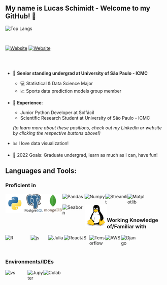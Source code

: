 ## My name is Lucas Schimidt - Welcome to my GitHub! 👋

![Top Langs](https://github-readme-stats.vercel.app/api/top-langs/?username=lschimidtc)

<br>

[![Website](https://img.shields.io/badge/My_Website_Portfolio-9cf?style=for-the-badge)](https://lucasschimidtc.github.io/)
[![Website](https://img.shields.io/badge/linkedin-%230077B5.svg?&style=for-the-badge&logo=linkedin&logoColor=white)](https://www.linkedin.com/in/lucasschimidtc/)

<br>
<br>

- 📍 **Senior standing undergrad at University of São Paulo - ICMC** 
  - 💻 Statistical & Data Science Major
  - 📈 Sports data prediction models group member

- 🧪 **Experience**:
  - Junior Python Developer at Solfácil
  - Scientific Research Student at University of São Paulo - ICMC

  *(to learn more about these positions, check out my LinkedIn or website by clicking the respective buttons above!)*

- 📊 I love data visualization!
- 🥅 2022 Goals: Graduate undergrad, learn as much as I can, have fun!

## Languages and Tools:

### **Proficient in**

<img align="left" alt="Python" width="60px" src="https://raw.githubusercontent.com/github/explore/80688e429a7d4ef2fca1e82350fe8e3517d3494d/topics/python/python.png" />

<img align="left" alt="PostgreSQL" width="60px" src="https://raw.githubusercontent.com/devicons/devicon/master/icons/postgresql/postgresql-original-wordmark.svg" />

<img align="left" alt="MongoDB" width="60px" src="https://raw.githubusercontent.com/devicons/devicon/master/icons/mongodb/mongodb-original-wordmark.svg" />

<img align="left" alt="Pandas" width="70px" src="https://numfocus.org/wp-content/uploads/2016/07/pandas-logo-300.png" />

<img align="left" alt="Numpy" width="65px" src="https://user-images.githubusercontent.com/50221806/86498201-a8bd8680-bd39-11ea-9d08-66b610a8dc01.png" />

<img align="left" alt="Streamlit" width="70px" src="https://assets.website-files.com/5dc3b47ddc6c0c2a1af74ad0/5e181828ba9f9e92b6ebc6e7_RGB_Logomark_Color_Light_Bg.png" />

<img align="left" alt="Matplotlib" width="55px" src="https://upload.wikimedia.org/wikipedia/commons/thumb/0/01/Created_with_Matplotlib-logo.svg/1024px-Created_with_Matplotlib-logo.svg.png" />

<img align="left" alt="Seaborn" width="70px" src="https://external-content.duckduckgo.com/iu/?u=https%3A%2F%2Fuser-images.githubusercontent.com%2F315810%2F92254613-279c8000-ee9f-11ea-9b73-5622a7d95f3f.png&f=1&nofb=1" />

<img align="left" alt="Linux" width="70px" src="https://raw.githubusercontent.com/devicons/devicon/master/icons/linux/linux-original.svg" />

<br>
<br>
<br>

### **Working Knowledge of/Familiar with**

<img align="left" alt="R" width="80px" src="https://external-content.duckduckgo.com/iu/?u=https%3A%2F%2Fi.pinimg.com%2Foriginals%2Fef%2F1f%2F99%2Fef1f99172b45de57dca224308f721c6e.png&f=1&nofb=1" />

<img align="left" alt="js" width="55px" src="https://external-content.duckduckgo.com/iu/?u=https%3A%2F%2Fcdn.freebiesupply.com%2Flogos%2Fthumbs%2F2x%2Fjavascript-logo.png&f=1&nofb=1" />

<img align="left" alt="Julia" width="50px" src="https://avatars.githubusercontent.com/u/743164?s=200&v=4" />

<img align="left" alt="ReactJS" width="80px" src="https://www.vectorlogo.zone/util/preview.html?image=/logos/reactjs/reactjs-icon.svg" />

<img align="left" alt="Tensorflow" width="50px" src="https://avatars.githubusercontent.com/u/15658638?s=200&v=4" />

<img align="left" alt="AWS" width="50px" src="https://avatars.githubusercontent.com/u/2232217?s=200&v=4" />

<img align="left" alt="Django" width="50px" src="https://avatars.githubusercontent.com/u/27804?s=200&v=4" />

<br>
<br>
<br>

### **Environments/IDEs**

<img align="left" alt="vs" width="70px" src="https://external-content.duckduckgo.com/iu/?u=https%3A%2F%2Fd2eip9sf3oo6c2.cloudfront.net%2Ftags%2Fimages%2F000%2F001%2F280%2Flandscape%2Fvscode-logo.png&f=1&nofb=1" />
<img align="left" alt="Jupyter" width="50px" src="https://upload.wikimedia.org/wikipedia/commons/thumb/3/38/Jupyter_logo.svg/1200px-Jupyter_logo.svg.png" />
<img align="left" alt="Colab" width="70px" src="https://colab.research.google.com/img/colab_favicon_256px.png" />

[linkedin]: https://www.linkedin.com/in/lucasschimidtc/
